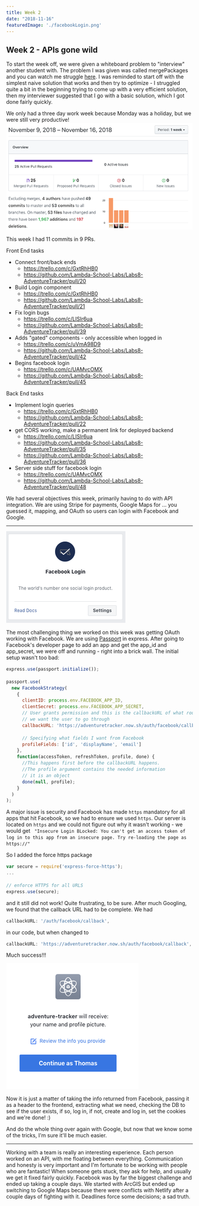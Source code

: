 ```yaml
---
title: Week 2
date: "2018-11-16"
featuredImage: './facebookLogin.png'
---
```


## Week 2 - APIs gone wild

To start the week off, we were given a whiteboard problem to "interview" another student with. The problem I was given was called mergePackages and you can watch me struggle [here](https://youtu.be/2R-W8eMvjJk). I was reminded to start off with the simplest naive solution that works and then try to optimize - I struggled quite a bit in the beginning trying to come up with a very efficient solution, then my interviewer suggested that I go with a basic solution, which I got done fairly quickly.

We only had a three day work week because Monday was a holiday, but we were still very productive!
![gitGraph](./git_week_2.png)

This week I had 11 commits in 9 PRs.

Front End tasks
*   Connect front/back ends
    *   https://trello.com/c/GxtRhHB0
    *   https://github.com/Lambda-School-Labs/Labs8-AdventureTracker/pull/20
*   Build Login component
    *   https://trello.com/c/GxtRhHB0
    *   https://github.com/Lambda-School-Labs/Labs8-AdventureTracker/pull/21
*   Fix login bugs
    *   https://trello.com/c/LlSIr6ua
    *   https://github.com/Lambda-School-Labs/Labs8-AdventureTracker/pull/39
*   Adds "gated" components - only accessible when logged in
    *   https://trello.com/c/uVmA98D9
    *   https://github.com/Lambda-School-Labs/Labs8-AdventureTracker/pull/42
*   Begins facebook login
    *   https://trello.com/c/UAMvcOMX
    *   https://github.com/Lambda-School-Labs/Labs8-AdventureTracker/pull/45

Back End tasks
*   Implement login queries
    *   https://trello.com/c/GxtRhHB0
    *   https://github.com/Lambda-School-Labs/Labs8-AdventureTracker/pull/22
*   get CORS working, make a permanent link for deployed backend
    *   https://trello.com/c/LlSIr6ua
    *   https://github.com/Lambda-School-Labs/Labs8-AdventureTracker/pull/35
    *   https://github.com/Lambda-School-Labs/Labs8-AdventureTracker/pull/36
*   Server side stuff for facebook login
    *   https://trello.com/c/UAMvcOMX
    *   https://github.com/Lambda-School-Labs/Labs8-AdventureTracker/pull/48

We had several objectives this week, primarily having to do with API integration. We are using Stripe for payments, Google Maps for ... you guessed it, mapping, and OAuth so users can login with Facebook and Google.

---
![gitGraph](./facebookLogin.png)

The most challenging thing we worked on this week was getting OAuth working with Facebook. We are using [Passport](http://www.passportjs.org/) in express. After going to Facebook's developer page to add an app and get the app_id and app_secret, we were off and running - right into a brick wall. The initial setup wasn't too bad:

```javascript
express.use(passport.initialize());

passport.use(
  new FacebookStrategy(
    {
      clientID: process.env.FACEBOOK_APP_ID,
      clientSecret: process.env.FACEBOOK_APP_SECRET,
      // User grants permission and this is the callbackURL of what route
      // we want the user to go through
      callbackURL: 'https://adventuretracker.now.sh/auth/facebook/callback',

      // Specifying what fields I want from Facebook
      profileFields: ['id', 'displayName', 'email']
    },
    function(accessToken, refreshToken, profile, done) {
      //This happens first before the callbackURL happens.
      //The profile argument contains the needed information
      // it is an object
      done(null, profile);
    }
  )
);
```

A major issue is security and Facebook has made `https` mandatory for all apps that hit Facebook, so we had to ensure we used `https`. Our server is located on `https` and we could not figure out why it wasn't working - we would get
` "Insecure Login BLocked: You can't get an access token of log in to this app from an insecure page. Try re-loading the page as https://"`

So I added the force https package

```javascript
var secure = require('express-force-https');
...

// enforce HTTPS for all URLS
express.use(secure);
```

and it still did not work!  Quite frustrating, to be sure.  After much Googling, we found that the callback URL had to be complete. We had

```javascript
callbackURL: '/auth/facebook/callback',
```

in our code, but when changed to

```javascript
callbackURL: 'https://adventuretracker.now.sh/auth/facebook/callback',
```
Much success!!!

![gitGraph](./itWorks.png)

Now it is just a matter of taking the info returned from Facebook, passing it as a header to the frontend, extracting what we need, checking the DB to see if the user exists, if so, log in, if not, create and log in, set the cookies and we're done! :)

And do the whole thing over again with Google, but now that we know some of the tricks, I'm sure it'll be much easier.

---

Working with a team is really an interesting experience. Each person worked on an API, with me floating between everything. Communication and honesty is very important and I'm fortunate to be working with people who are fantastic! When someone gets stuck, they ask for help, and usually we get it fixed fairly quickly. Facebook was by far the biggest challenge and ended up taking a couple days. We started with ArcGIS but ended up switching to Google Maps because there were conflicts with Netlify after a couple days of fighting with it. Deadlines force some decisions; a sad truth.